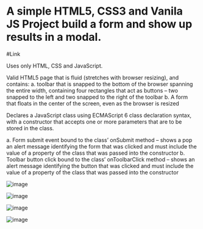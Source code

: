 # A simple HTML5, CSS3 and Vanila JS Project build a form and show up results in a modal.
#Link 


Uses only HTML, CSS and JavaScript.

Valid HTML5 page that is fluid (stretches with browser resizing), and contains:
a. toolbar that is snapped to the bottom of the browser spanning the entire width, containing four rectangles that act as buttons – two snapped to the left and two snapped to the right of the toolbar
b.  A form that floats in the center of the screen, even as the browser is resized

Declares a JavaScript class using ECMAScript 6 class declaration syntax, with a constructor that accepts one or more parameters that are to be stored in the class.

a.  Form submit event bound to the class’ onSubmit method – shows a pop an alert message identifying the form that was clicked and must include the value of a property of the class that was passed into the constructor
b.  Toolbar button click bound to the class’ onToolbarClick method – shows an alert message identifying the button that was clicked and must include the value of a property of the class that was passed into the constructor

![image](https://user-images.githubusercontent.com/25538870/208747436-7317cd61-7ac5-4466-ac33-31abc95a7b3b.png)

![image](https://user-images.githubusercontent.com/25538870/208747599-6d295515-aac3-43fb-9583-c4f411a14e29.png)

![image](https://user-images.githubusercontent.com/25538870/208747663-5e17bf4e-8b59-44c9-8aee-02bbca66e1b8.png)

![image](https://user-images.githubusercontent.com/25538870/208747752-81a146bb-bc20-4375-a0f5-8853f9a2c5c4.png)

